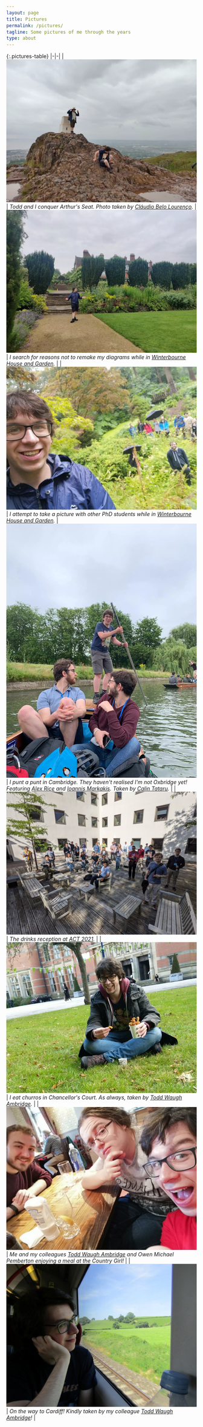 ```yaml
---
layout: page
title: Pictures
permalink: /pictures/
tagline: Some pictures of me through the years
type: about
---
```


{:.pictures-table}
|-|-|
| ![Todd and I stand awkwardly on the top of Arthur's Seat](/images/me/mount.webp) | *Todd and I conquer Arthur's Seat. Photo taken by [Cláudio Belo Lourenço](https://www.lri.fr/~blourenc/).*
| ![I stand in the grounds of Winterbourne House and Garden with my arms outstretched](/images/me/winterbourne1.webp) | *I search for reasons not to remake my diagrams while in [Winterbourne House and Garden](https://www.winterbourne.org.uk/).* |
| ![I take a picture with lots of out of focus PhD students](/images/me/winterbourne2.webp) | *I attempt to take a picture with other PhD students while in [Winterbourne House and Garden](https://www.winterbourne.org.uk/).*
| ![I punt a punt](/images/me/punt.webp) | *I punt a punt in Cambridge. They haven't realised I'm not Oxbridge yet! Featuring [Alex Rice](https://alexarice.github.io/) and [Ioannis Markakis](https://www.cst.cam.ac.uk/people/im496). Taken by [Calin Tataru](https://www.cst.cam.ac.uk/people/ct608).* |
| ![ACT 2021](/images/me/act2021.webp) | *The drinks reception at [ACT 2021](https://www.cl.cam.ac.uk/events/act2021/).* |
| ![Eating churros](/images/me/churros.jpg) | *I eat churros in Chancellor's Court. As always, taken by [Todd Waugh Ambridge](http://www.cs.bham.ac.uk/~txw467).* |
| ![The Country Girl](/images/me/countrygirl.jpg) | *Me and my colleagues [Todd Waugh Ambridge](http://www.cs.bham.ac.uk/~txw467) and Owen Michael Pemberton enjoying a meal at the Country Girl!* |
| ![On the train to Cardiff](/images/me/train.jpg) | *On the way to Cardiff! Kindly taken by my colleague [Todd Waugh Ambridge](http://www.cs.bham.ac.uk/~txw467)!* |
